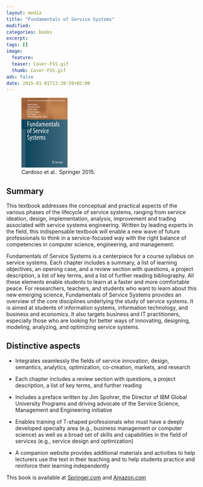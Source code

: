 ```yaml
---
layout: media
title: "Fundamentals of Service Systems"
modified:
categories: books
excerpt:
tags: []
image:
  feature: 
  teaser: Cover-FSS.gif
  thumb: Cover-FSS.gif
ads: false
date: 2015-01-01T13:39:59+02:00
---
```


<figure>
	<img src="/images/Cover-FSS.jpg">
	<figcaption>Cardoso et al.. Springer 2015.</figcaption>
</figure>

Summary
-------------------

This textbook addresses the conceptual and practical aspects of the various phases of the lifecycle of service systems, ranging from service ideation, design, implementation, analysis, improvement and trading associated with service systems engineering. Written by leading experts in the field, this indispensable textbook will enable a new wave of future professionals to think in a service-focused way with the right balance of competencies in computer science, engineering, and management.

Fundamentals of Service Systems is a centerpiece for a course syllabus on service systems. Each chapter includes a summary, a list of learning objectives, an opening case, and a review section with questions, a project description, a list of key terms, and a list of further reading bibliography. All these elements enable students to learn at a faster and more comfortable peace.
For researchers, teachers, and students who want to learn about this new emerging science, Fundamentals of Service Systems provides an overview of the core disciplines underlying the study of service systems. It is aimed at students of information systems, information technology, and business and economics. It also targets business and IT practitioners, especially those who are looking for better ways of innovating, designing, modeling, analyzing, and optimizing service systems.


Distinctive aspects
-------------------

+ Integrates seamlessly the fields of service innovation, design, semantics, analytics, optimization, co-creation, markets, and research

+ Each chapter includes a review section with questions, a project description, a list of key terms, and further reading

+ Includes a preface written by Jim Spohrer, the Director of IBM Global University Programs and driving advocate of the Service Science, Management and Engineering initiative

+ Enables training of T-shaped professionals who must have a deeply developed specialty area (e.g., business management or computer science) as well as a broad set of skills and capabilities in the field of services (e.g., service design and optimization)

+ A companion website provides additional materials and activities to help lecturers use the text in their teaching and to help students practice and reinforce their learning independently


This book is available at [Springer.com](http://www.springer.com/us/book/9783319231945 "Title") and [Amazon.com](http://www.amazon.com/Fundamentals-Service-Systems-Science-Innovations/dp/3319231944 "Title") 
